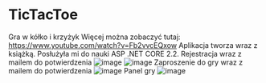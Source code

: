 # TicTacToe
Gra w kółko i krzyżyk
Więcej można zobaczyć tutaj: https://www.youtube.com/watch?v=Fb2vvcEQxow
Aplikacja tworza wraz z książką. Posłużyła mi do nauki ASP .NET CORE 2.2.
Rejestracja wraz z mailem do potwierdzenia
![image](https://user-images.githubusercontent.com/40517767/81789779-bf4b1c80-9504-11ea-810f-d48a79134807.png)
![image](https://user-images.githubusercontent.com/40517767/81789865-ddb11800-9504-11ea-8274-c40b1fc849bc.png)
Zaproszenie do gry wraz z mailem do potwierdzenia
![image](https://user-images.githubusercontent.com/40517767/81790113-37b1dd80-9505-11ea-8a9c-04192a944995.png)
Panel gry
![image](https://user-images.githubusercontent.com/40517767/81790150-46989000-9505-11ea-8eed-a4559331e158.png)

